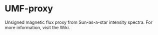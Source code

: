 # UMF-proxy
Unsigned magnetic flux proxy from Sun-as-a-star intensity spectra. For more information, visit the Wiki.
